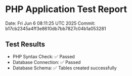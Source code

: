 # PHP Application Test Report
Date: Fri Jun  6 08:11:25 UTC 2025
Commit: b17cb2345a4ff3e8610db7bb7827c04b1a053281

## Test Results
- PHP Syntax Check: ✅ Passed
- Database Connection: ✅ Passed
- Database Schema: ✅ Tables created successfully
